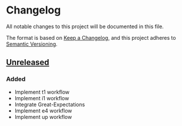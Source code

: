 # Changelog

All notable changes to this project will be documented in this file.

The format is based on [Keep a Changelog](https://keepachangelog.com/en/1.1.0/),
and this project adheres to
[Semantic Versioning](https://semver.org/spec/v2.0.0.html).

## [Unreleased]

### Added

- Implement t1 workflow
- Implement i1 workflow
- Integrate Great-Expectations
- Implement e4 workflow
- Implement up workflow

[unreleased]: https://github.com/MTES-MCT/qualicharge/
